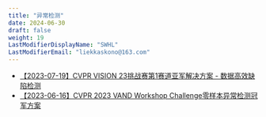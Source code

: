 ```yaml
---
title: "异常检测"
date: 2024-06-30
draft: false
weight: 19
LastModifierDisplayName: "SWHL"
LastModifierEmail: "liekkaskono@163.com"
---
```

 
- [【2023-07-19】CVPR VISION 23挑战赛第1赛道亚军解决方案 - 数据高效缺陷检测](https://mp.weixin.qq.com/s/w4nHbfJXUjxamUXklC2vnQ)
- [【2023-06-16】CVPR 2023 VAND Workshop Challenge零样本异常检测冠军方案](https://mp.weixin.qq.com/s/KA8CdPpPASDdFXSk2_M4vg)
